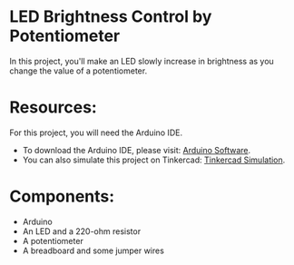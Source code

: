 # LED Brightness Control by Potentiometer

In this project, you'll make an LED slowly increase in brightness as you change the value of a potentiometer.

# Resources:
For this project, you will need the Arduino IDE.
- To download the Arduino IDE, please visit: [Arduino Software](https://www.arduino.cc/en/software).
- You can also simulate this project on Tinkercad: [Tinkercad Simulation]([https://www.tinkercad.com/things/fWGpPguLLh7?sharecode=sqnKvZdo6ctaM9dPt0waCe-44fUjPuLLFNniGsKoLXI](https://www.tinkercad.com/things/kwJmxVZkvuE?sharecode=p5TIxCl42H4k1A2V09Jq21PKXIB_6-N6IhmfD_NNigs)).

# Components:
- Arduino
- An LED and a 220-ohm resistor
- A potentiometer
- A breadboard and some jumper wires
